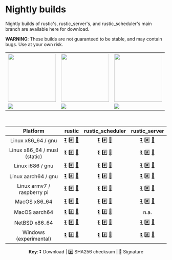 # Nightly builds

Nightly builds of rustic's, rustic_server's, and rustic_scheduler's main branch
are available here for download.

**WARNING**: These builds are not guaranteed to be stable, and may contain bugs.
Use at your own risk.

<table>
<tbody>
<tr><th><img src="https://media.githubusercontent.com/media/rustic-rs/assets/main/logos/readme_header.png" height="150" /></th><th> <img src="https://media.githubusercontent.com/media/rustic-rs/assets/main/logos/readme_header_scheduler.png" height="150" /></th><th><img src="https://media.githubusercontent.com/media/rustic-rs/assets/main/logos/readme_header_server.png" height="150" /></th>
</tr>
<tr>
<td><a href="https://github.com/rustic-rs/rustic/actions/workflows/nightly.yml"><img src="https://github.com/rustic-rs/rustic/actions/workflows/nightly.yml/badge.svg" length="70" /></td><td><a href="https://github.com/rustic-rs/rustic_scheduler/actions/workflows/nightly.yml"><img src="https://github.com/rustic-rs/rustic_scheduler/actions/workflows/nightly.yml/badge.svg" length="90" /></a></td> <td><a href="https://github.com/rustic-rs/rustic_server/actions/workflows/nightly.yml"><img src="https://github.com/rustic-rs/rustic_server/actions/workflows/nightly.yml/badge.svg" length="90" /></a></td>
</tr>
</tbody>
</table>

<br />

|           Platform           |                                                                                                                                                                         rustic                                                                                                                                                                         |                                                                                                                                                                                                  rustic_scheduler                                                                                                                                                                                                  |                                                                                                                                                                                          rustic_server                                                                                                                                                                                           |
| :--------------------------: | :----------------------------------------------------------------------------------------------------------------------------------------------------------------------------------------------------------------------------------------------------------------------------------------------------------------------------------------------------: | :----------------------------------------------------------------------------------------------------------------------------------------------------------------------------------------------------------------------------------------------------------------------------------------------------------------------------------------------------------------------------------------------------------------: | :----------------------------------------------------------------------------------------------------------------------------------------------------------------------------------------------------------------------------------------------------------------------------------------------------------------------------------------------------------------------------------------------: |
|      Linux x86_64 / gnu      |        [⏬](https://github.com/rustic-rs/nightly/raw/main/rustic/rustic-nightly-x86_64-unknown-linux-gnu.tar.gz) [#️⃣](https://github.com/rustic-rs/nightly/raw/main/rustic/rustic-nightly-x86_64-unknown-linux-gnu.tar.gz.sha256) [🔑](https://github.com/rustic-rs/nightly/raw/main/rustic/rustic-nightly-x86_64-unknown-linux-gnu.tar.gz.asc)         |        [⏬](https://github.com/rustic-rs/nightly/raw/main/rustic_scheduler/rustic-scheduler-nightly-x86_64-unknown-linux-gnu.tar.gz) [#️⃣](https://github.com/rustic-rs/nightly/raw/main/rustic_scheduler/rustic-scheduler-nightly-x86_64-unknown-linux-gnu.tar.gz.sha256) [🔑](https://github.com/rustic-rs/nightly/raw/main/rustic_scheduler/rustic-scheduler-nightly-x86_64-unknown-linux-gnu.tar.gz.asc)         |        [⏬](https://github.com/rustic-rs/nightly/raw/main/rustic_server/rustic-server-nightly-x86_64-unknown-linux-gnu.tar.gz) [#️⃣](https://github.com/rustic-rs/nightly/raw/main/rustic_server/rustic-server-nightly-x86_64-unknown-linux-gnu.tar.gz.sha256) [🔑](https://github.com/rustic-rs/nightly/raw/main/rustic_server/rustic-server-nightly-x86_64-unknown-linux-gnu.tar.gz.asc)         |
| Linux x86_64 / musl (static) |       [⏬](https://github.com/rustic-rs/nightly/raw/main/rustic/rustic-nightly-x86_64-unknown-linux-musl.tar.gz) [#️⃣](https://github.com/rustic-rs/nightly/raw/main/rustic/rustic-nightly-x86_64-unknown-linux-musl.tar.gz.sha256) [🔑](https://github.com/rustic-rs/nightly/raw/main/rustic/rustic-nightly-x86_64-unknown-linux-musl.tar.gz.asc)       |       [⏬](https://github.com/rustic-rs/nightly/raw/main/rustic_scheduler/rustic-scheduler-nightly-x86_64-unknown-linux-musl.tar.gz) [#️⃣](https://github.com/rustic-rs/nightly/raw/main/rustic_scheduler/rustic-scheduler-nightly-x86_64-unknown-linux-musl.tar.gz.sha256) [🔑](https://github.com/rustic-rs/nightly/raw/main/rustic_scheduler/rustic-scheduler-nightly-x86_64-unknown-linux-musl.tar.gz.asc)       |       [⏬](https://github.com/rustic-rs/nightly/raw/main/rustic_server/rustic-server-nightly-x86_64-unknown-linux-musl.tar.gz) [#️⃣](https://github.com/rustic-rs/nightly/raw/main/rustic_server/rustic-server-nightly-x86_64-unknown-linux-musl.tar.gz.sha256) [🔑](https://github.com/rustic-rs/nightly/raw/main/rustic_server/rustic-server-nightly-x86_64-unknown-linux-musl.tar.gz.asc)       |
|       Linux i686 / gnu       |           [⏬](https://github.com/rustic-rs/nightly/raw/main/rustic/rustic-nightly-i686-unknown-linux-gnu.tar.gz) [#️⃣](https://github.com/rustic-rs/nightly/raw/main/rustic/rustic-nightly-i686-unknown-linux-gnu.tar.gz.sha256) [🔑](https://github.com/rustic-rs/nightly/raw/main/rustic/rustic-nightly-i686-unknown-linux-gnu.tar.gz.asc)            |           [⏬](https://github.com/rustic-rs/nightly/raw/main/rustic_scheduler/rustic-scheduler-nightly-i686-unknown-linux-gnu.tar.gz) [#️⃣](https://github.com/rustic-rs/nightly/raw/main/rustic_scheduler/rustic-scheduler-nightly-i686-unknown-linux-gnu.tar.gz.sha256) [🔑](https://github.com/rustic-rs/nightly/raw/main/rustic_scheduler/rustic-scheduler-nightly-i686-unknown-linux-gnu.tar.gz.asc)            |           [⏬](https://github.com/rustic-rs/nightly/raw/main/rustic_server/rustic-server-nightly-i686-unknown-linux-gnu.tar.gz) [#️⃣](https://github.com/rustic-rs/nightly/raw/main/rustic_server/rustic-server-nightly-i686-unknown-linux-gnu.tar.gz.sha256) [🔑](https://github.com/rustic-rs/nightly/raw/main/rustic_server/rustic-server-nightly-i686-unknown-linux-gnu.tar.gz.asc)            |
|     Linux aarch64 / gnu      |       [⏬](https://github.com/rustic-rs/nightly/raw/main/rustic/rustic-nightly-aarch64-unknown-linux-gnu.tar.gz) [#️⃣](https://github.com/rustic-rs/nightly/raw/main/rustic/rustic-nightly-aarch64-unknown-linux-gnu.tar.gz.sha256) [🔑](https://github.com/rustic-rs/nightly/raw/main/rustic/rustic-nightly-aarch64-unknown-linux-gnu.tar.gz.asc)       |       [⏬](https://github.com/rustic-rs/nightly/raw/main/rustic_scheduler/rustic-scheduler-nightly-aarch64-unknown-linux-gnu.tar.gz) [#️⃣](https://github.com/rustic-rs/nightly/raw/main/rustic_scheduler/rustic-scheduler-nightly-aarch64-unknown-linux-gnu.tar.gz.sha256) [🔑](https://github.com/rustic-rs/nightly/raw/main/rustic_scheduler/rustic-scheduler-nightly-aarch64-unknown-linux-gnu.tar.gz.asc)       |       [⏬](https://github.com/rustic-rs/nightly/raw/main/rustic_server/rustic-server-nightly-aarch64-unknown-linux-gnu.tar.gz) [#️⃣](https://github.com/rustic-rs/nightly/raw/main/rustic_server/rustic-server-nightly-aarch64-unknown-linux-gnu.tar.gz.sha256) [🔑](https://github.com/rustic-rs/nightly/raw/main/rustic_server/rustic-server-nightly-aarch64-unknown-linux-gnu.tar.gz.asc)       |
|  Linux armv7 / raspberry pi  | [⏬](https://github.com/rustic-rs/nightly/raw/main/rustic/rustic-nightly-armv7-unknown-linux-gnueabihf.tar.gz) [#️⃣](https://github.com/rustic-rs/nightly/raw/main/rustic/rustic-nightly-armv7-unknown-linux-gnueabihf.tar.gz.sha256) [🔑](https://github.com/rustic-rs/nightly/raw/main/rustic/rustic-nightly-armv7-unknown-linux-gnueabihf.tar.gz.asc) | [⏬](https://github.com/rustic-rs/nightly/raw/main/rustic_scheduler/rustic-scheduler-nightly-armv7-unknown-linux-gnueabihf.tar.gz) [#️⃣](https://github.com/rustic-rs/nightly/raw/main/rustic_scheduler/rustic-scheduler-nightly-armv7-unknown-linux-gnueabihf.tar.gz.sha256) [🔑](https://github.com/rustic-rs/nightly/raw/main/rustic_scheduler/rustic-scheduler-nightly-armv7-unknown-linux-gnueabihf.tar.gz.asc) | [⏬](https://github.com/rustic-rs/nightly/raw/main/rustic_server/rustic-server-nightly-armv7-unknown-linux-gnueabihf.tar.gz) [#️⃣](https://github.com/rustic-rs/nightly/raw/main/rustic_server/rustic-server-nightly-armv7-unknown-linux-gnueabihf.tar.gz.sha256) [🔑](https://github.com/rustic-rs/nightly/raw/main/rustic_server/rustic-server-nightly-armv7-unknown-linux-gnueabihf.tar.gz.asc) |
|         MacOS x86_64         |                [⏬](https://github.com/rustic-rs/nightly/raw/main/rustic/rustic-nightly-x86_64-apple-darwin.tar.gz) [#️⃣](https://github.com/rustic-rs/nightly/raw/main/rustic/rustic-nightly-x86_64-apple-darwin.tar.gz.sha256) [🔑](https://github.com/rustic-rs/nightly/raw/main/rustic/rustic-nightly-x86_64-apple-darwin.tar.gz.asc)                |                [⏬](https://github.com/rustic-rs/nightly/raw/main/rustic_scheduler/rustic-scheduler-nightly-x86_64-apple-darwin.tar.gz) [#️⃣](https://github.com/rustic-rs/nightly/raw/main/rustic_scheduler/rustic-scheduler-nightly-x86_64-apple-darwin.tar.gz.sha256) [🔑](https://github.com/rustic-rs/nightly/raw/main/rustic_scheduler/rustic-scheduler-nightly-x86_64-apple-darwin.tar.gz.asc)                |                [⏬](https://github.com/rustic-rs/nightly/raw/main/rustic_server/rustic-server-nightly-x86_64-apple-darwin.tar.gz) [#️⃣](https://github.com/rustic-rs/nightly/raw/main/rustic_server/rustic-server-nightly-x86_64-apple-darwin.tar.gz.sha256) [🔑](https://github.com/rustic-rs/nightly/raw/main/rustic_server/rustic-server-nightly-x86_64-apple-darwin.tar.gz.asc)                |
|        MacOS aarch64         |              [⏬](https://github.com/rustic-rs/nightly/raw/main/rustic/rustic-nightly-aarch64-apple-darwin.tar.gz) [#️⃣](https://github.com/rustic-rs/nightly/raw/main/rustic/rustic-nightly-aarch64-apple-darwin.tar.gz.sha256) [🔑](https://github.com/rustic-rs/nightly/raw/main/rustic/rustic-nightly-aarch64-apple-darwin.tar.gz.asc)               |              [⏬](https://github.com/rustic-rs/nightly/raw/main/rustic_scheduler/rustic-scheduler-nightly-aarch64-apple-darwin.tar.gz) [#️⃣](https://github.com/rustic-rs/nightly/raw/main/rustic_scheduler/rustic-scheduler-nightly-aarch64-apple-darwin.tar.gz.sha256) [🔑](https://github.com/rustic-rs/nightly/raw/main/rustic_scheduler/rustic-scheduler-nightly-aarch64-apple-darwin.tar.gz.asc)               |      <!-- [⏬](https://github.com/rustic-rs/nightly/raw/main/rustic_server/rustic-server-nightly-aarch64-apple-darwin.tar.gz)  [#️⃣](https://github.com/rustic-rs/nightly/raw/main/rustic_server/rustic-server-nightly-aarch64-apple-darwin.tar.gz.sha256)  [🔑](https://github.com/rustic-rs/nightly/raw/main/rustic_server/rustic-server-nightly-aarch64-apple-darwin.tar.gz.asc) --> n.a.       |
|        NetBSD x86_64         |             [⏬](https://github.com/rustic-rs/nightly/raw/main/rustic/rustic-nightly-x86_64-unknown-netbsd.tar.gz) [#️⃣](https://github.com/rustic-rs/nightly/raw/main/rustic/rustic-nightly-x86_64-unknown-netbsd.tar.gz.sha256) [🔑](https://github.com/rustic-rs/nightly/raw/main/rustic/rustic-nightly-x86_64-unknown-netbsd.tar.gz.asc)             |             [⏬](https://github.com/rustic-rs/nightly/raw/main/rustic_scheduler/rustic-scheduler-nightly-x86_64-unknown-netbsd.tar.gz) [#️⃣](https://github.com/rustic-rs/nightly/raw/main/rustic_scheduler/rustic-scheduler-nightly-x86_64-unknown-netbsd.tar.gz.sha256) [🔑](https://github.com/rustic-rs/nightly/raw/main/rustic_scheduler/rustic-scheduler-nightly-x86_64-unknown-netbsd.tar.gz.asc)             |             [⏬](https://github.com/rustic-rs/nightly/raw/main/rustic_server/rustic-server-nightly-x86_64-unknown-netbsd.tar.gz) [#️⃣](https://github.com/rustic-rs/nightly/raw/main/rustic_server/rustic-server-nightly-x86_64-unknown-netbsd.tar.gz.sha256) [🔑](https://github.com/rustic-rs/nightly/raw/main/rustic_server/rustic-server-nightly-x86_64-unknown-netbsd.tar.gz.asc)             |
|    Windows (experimental)    |           [⏬](https://github.com/rustic-rs/nightly/raw/main/rustic/rustic-nightly-x86_64-pc-windows-msvc.tar.gz) [#️⃣](https://github.com/rustic-rs/nightly/raw/main/rustic/rustic-nightly-x86_64-pc-windows-msvc.tar.gz.sha256) [🔑](https://github.com/rustic-rs/nightly/raw/main/rustic/rustic-nightly-x86_64-pc-windows-msvc.tar.gz.asc)            |           [⏬](https://github.com/rustic-rs/nightly/raw/main/rustic_scheduler/rustic-scheduler-nightly-x86_64-pc-windows-msvc.tar.gz) [#️⃣](https://github.com/rustic-rs/nightly/raw/main/rustic_scheduler/rustic-scheduler-nightly-x86_64-pc-windows-msvc.tar.gz.sha256) [🔑](https://github.com/rustic-rs/nightly/raw/main/rustic_scheduler/rustic-scheduler-nightly-x86_64-pc-windows-msvc.tar.gz.asc)            |           [⏬](https://github.com/rustic-rs/nightly/raw/main/rustic_server/rustic-server-nightly-x86_64-pc-windows-msvc.tar.gz) [#️⃣](https://github.com/rustic-rs/nightly/raw/main/rustic_server/rustic-server-nightly-x86_64-pc-windows-msvc.tar.gz.sha256) [🔑](https://github.com/rustic-rs/nightly/raw/main/rustic_server/rustic-server-nightly-x86_64-pc-windows-msvc.tar.gz.asc)            |

<p align="center"><b>Key</b>: ⏬ Download | #️⃣ SHA256 checksum | 🔑 Signature</p>
